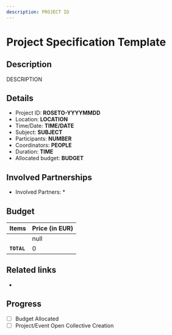 ```yaml
---
description: PROJECT ID
---
```


# Project Specification Template

## Description

DESCRIPTION

## Details

* Project ID: **ROSETO-YYYYMMDD**
* Location: **LOCATION**
* Time/Date: **TIME/DATE**
* Subject: **SUBJECT**
* Participants: **NUMBER**
* Coordinators: **PEOPLE**
* Duration: **TIME**
* Allocated budget: **BUDGET**

## Involved Partnerships

* Involved Partners:&#x20;
  *

## Budget

<table>
  <thead>
    <tr>
      <th>Items</th>
      <th data-type="number">Price (in EUR)</th>
    </tr>
  </thead>
  <tbody>
    <tr>
      <td>
      </td>
      <td>null</td>
      </tr><tr>
      <td><strong><code>TOTAL</code></strong></td>
      <td>0</td>
    </tr>
  </tbody>
</table>

## Related links

*

## Progress

* [ ] Budget Allocated
* [ ] Project/Event Open Collective Creation
